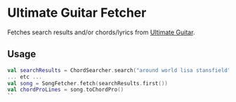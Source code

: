 # Ultimate Guitar Fetcher

Fetches search results and/or chords/lyrics from [Ultimate Guitar](www.ultimateguitar.coom).

## Usage

```kotlin
val searchResults = ChordSearcher.search("around world lisa stansfield")
... etc ...
val song = SongFetcher.fetch(searchResults.first())
val chordProLines = song.toChordPro()
``